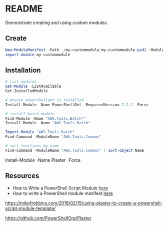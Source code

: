 # README

Demonstrate creating and using custom modules.  

## Create

```ps1
New-ModuleManifest -Path ./my-custommodule/my-custommodule.psd1 -ModuleVersion "2.0" -Author "chrisguest" 
import-module my-custommodule
```


## Installation

```ps1
# list modules
Get-Module -ListAvailable
Get-InstalledModule

# ensure powershellget is installed
Install-Module -Name PowerShellGet -RequiredVersion 2.2.1 -Force

# install batch module 
Find-Module -Name "AWS.Tools.Batch*"
Install-Module -Name "AWS.Tools.Batch"

Import-Module "AWS.Tools.Batch"
Find-Command -ModuleName "AWS.Tools.Common"

# sort functions by name
Find-Command -ModuleName "AWS.Tools.Common" | sort-object Name
```




Install-Module -Name Plaster -Force


## Resources

* How to Write a PowerShell Script Module [here](https://docs.microsoft.com/en-us/powershell/scripting/developer/module/how-to-write-a-powershell-script-module?view=powershell-7.2)  
* How to write a PowerShell module manifest [here](https://docs.microsoft.com/en-us/powershell/scripting/developer/module/how-to-write-a-powershell-module-manifest?view=powershell-7.2)  


https://mikefrobbins.com/2018/02/15/using-plaster-to-create-a-powershell-script-module-template/

https://github.com/PowerShellOrg/Plaster

